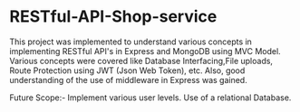 # RESTful-API-Shop-service

This project was implemented to understand various concepts in implementing RESTful API's in Express and MongoDB using MVC Model.
Various concepts were covered like Database Interfacing,File uploads, Route Protection using JWT (Json Web Token), etc.
Also, good understanding of the use of middleware in Express was gained.

Future Scope:-
Implement various user levels.
Use of a relational Database.
